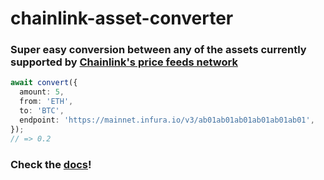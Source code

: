 # chainlink-asset-converter

### Super easy conversion between any of the assets currently supported by [Chainlink's price feeds network](https://data.chain.link/)

```typescript
await convert({
  amount: 5,
  from: 'ETH',
  to: 'BTC',
  endpoint: 'https://mainnet.infura.io/v3/ab01ab01ab01ab01ab01ab01',
});
// => 0.2
```

### Check the [docs](https://pickleyd.github.io/chainlink-asset-converter/)!
